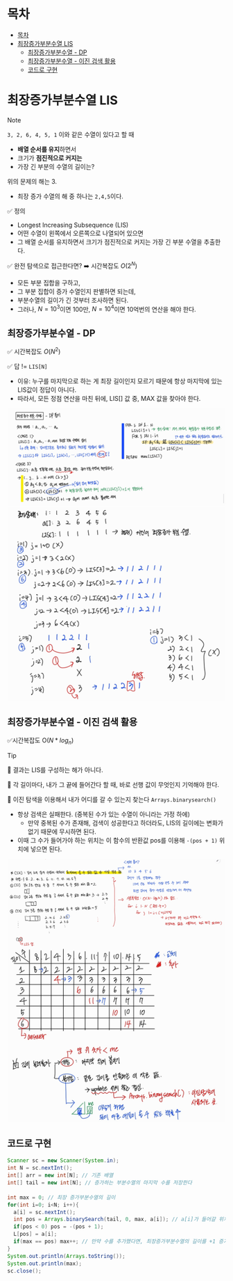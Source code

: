 # 목차 
- [목차](#목차)
- [최장증가부분수열 LIS](#최장증가부분수열-lis)
  - [최장증가부분수열 - DP](#최장증가부분수열---dp)
  - [최장증가부분수열 - 이진 검색 활용](#최장증가부분수열---이진-검색-활용)
  - [코드로 구현](#코드로-구현)


# 최장증가부분수열 LIS 

> [!note]
> `3, 2, 6, 4, 5, 1` 
> 이와 같은 수열이 있다고 할 때
> 
> - **배열 순서를 유지**하면서 
> - 크기가 **점진적으로 커지는** 
> - 가장 긴 부분의 수열의 길이는? 
>
> 위의 문제의 해는 3. 
> - 최장 증가 수열의 해 중 하나는 `2,4,5`이다. 

✅ 정의 
- Longest Increasing Subsequence (LIS)
- 어떤 수열이 왼쪽에서 오른쪽으로 나열되어 있으면 
- 그 배열 순서를 유지하면서 크기가 점진적으로 커지는 가장 긴 부분 수열을 추출한다. 

✅ 완전 탐색으로 접근한다면? ➡️ 시간복잡도 $O(2^N)$
- 모든 부분 집합을 구하고, 
- 그 부분 집합이 증가 수열인지 판별하면 되는데, 
- 부분수열의 길이가 긴 것부터 조사하면 된다.  
- 그러나, $N = 10^3$이면 100만, $N = 10^4$이면 10억번의 연산을 해야 한다. 



## 최장증가부분수열 - DP 

✅ 시간복잡도 $O(N^2)$

✅ 답 != `LIS[N]`
- 이유: 누구를 마지막으로 하는 게 최장 길이인지 모르기 때문에 항상 마지막에 있는 LIS값이 정답이 아니다. 
- 따라서, 모든 정점 연산을 마친 뒤에, LIS[] 값 중, MAX 값을 찾아야 한다. 

![alt text](img/img_최장증가부분수열_04.jpg)
![alt text](img/img_최장증가부분수열_03.jpg)



## 최장증가부분수열 - 이진 검색 활용 

✅시간복잡도 O($N*log_n$)

> [!tip]
>
> 📌 결과는 LIS를 구성하는 해가 아니다. 
>
> 📌 각 길이마다, 내가 그 끝에 들어간다 할 때, 바로 선행 값이 무엇인지 기억해야 한다. 
>
> 📌 이진 탐색을 이용해서 내가 어디를 갈 수 있는지 찾는다 `Arrays.binarysearch()` 
> - 항상 검색은 실패한다. (중복된 수가 있는 수열이 아니라는 가정 하에)
>   - 만약 중복된 수가 존재해, 검색이 성공한다고 하더라도, LIS의 길이에는 변화가 없기 때문에 무시하면 된다. 
> - 이때 그 수가 들어가야 하는 위치는 이 함수의 반환값 pos를 이용해 `-(pos + 1)` 위치에 넣으면 된다. 


![alt text](img/img_최장증가부분수열_02.jpg)
![alt text](img/img_최장증가부분수열_01.jpg)


## 코드로 구현 
```java
Scanner sc = new Scanner(System.in);
int N = sc.nextInt(); 
int[] arr = new int[N]; // 기존 배열 
int[] tail = new int[N]; // 증가하는 부분수열의 마지막 수를 저장한다 

int max = 0; // 최장 증가부분수열의 길이
for(int i=0; i<N; i++){
  a[i] = sc.nextInt(); 
  int pos = Arrays.binarySearch(tail, 0, max, a[i]); // a[i]가 들어갈 위치를 tail에서 찾는다. 그러나 항상 검색을 실패하기 때문에, 리턴 값은 -(pos + 1)
  if(pos < 0) pos = -(pos + 1);
  L[pos] = a[i]; 
  if(max == pos) max++; // 만약 수를 추가했다면, 최장증가부분수열의 길이를 +1 증가한다. 
}
System.out.println(Arrays.toString());
System.out.println(max);
sc.close(); 
```